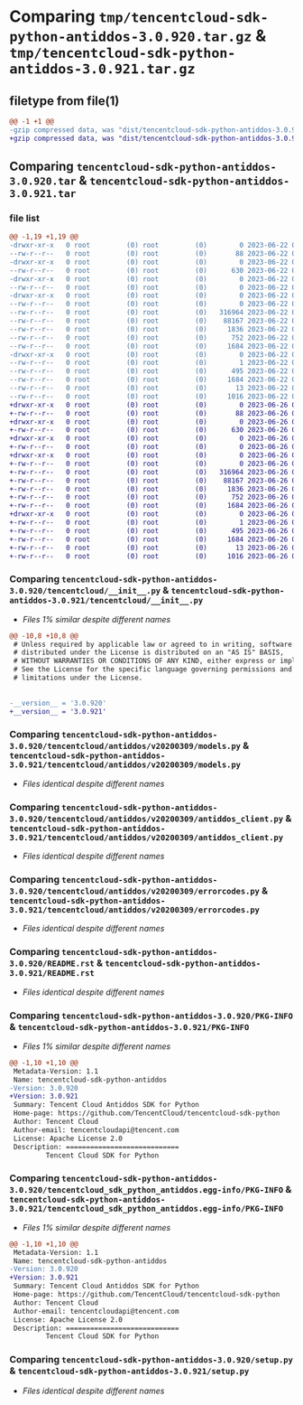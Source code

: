 # Comparing `tmp/tencentcloud-sdk-python-antiddos-3.0.920.tar.gz` & `tmp/tencentcloud-sdk-python-antiddos-3.0.921.tar.gz`

## filetype from file(1)

```diff
@@ -1 +1 @@
-gzip compressed data, was "dist/tencentcloud-sdk-python-antiddos-3.0.920.tar", last modified: Thu Jun 22 00:15:55 2023, max compression
+gzip compressed data, was "dist/tencentcloud-sdk-python-antiddos-3.0.921.tar", last modified: Mon Jun 26 00:15:49 2023, max compression
```

## Comparing `tencentcloud-sdk-python-antiddos-3.0.920.tar` & `tencentcloud-sdk-python-antiddos-3.0.921.tar`

### file list

```diff
@@ -1,19 +1,19 @@
-drwxr-xr-x   0 root         (0) root         (0)        0 2023-06-22 00:15:55.000000 tencentcloud-sdk-python-antiddos-3.0.920/
--rw-r--r--   0 root         (0) root         (0)       88 2023-06-22 00:15:55.000000 tencentcloud-sdk-python-antiddos-3.0.920/setup.cfg
-drwxr-xr-x   0 root         (0) root         (0)        0 2023-06-22 00:15:55.000000 tencentcloud-sdk-python-antiddos-3.0.920/tencentcloud/
--rw-r--r--   0 root         (0) root         (0)      630 2023-06-22 00:15:54.000000 tencentcloud-sdk-python-antiddos-3.0.920/tencentcloud/__init__.py
-drwxr-xr-x   0 root         (0) root         (0)        0 2023-06-22 00:15:55.000000 tencentcloud-sdk-python-antiddos-3.0.920/tencentcloud/antiddos/
--rw-r--r--   0 root         (0) root         (0)        0 2023-06-22 00:15:54.000000 tencentcloud-sdk-python-antiddos-3.0.920/tencentcloud/antiddos/__init__.py
-drwxr-xr-x   0 root         (0) root         (0)        0 2023-06-22 00:15:55.000000 tencentcloud-sdk-python-antiddos-3.0.920/tencentcloud/antiddos/v20200309/
--rw-r--r--   0 root         (0) root         (0)        0 2023-06-22 00:15:54.000000 tencentcloud-sdk-python-antiddos-3.0.920/tencentcloud/antiddos/v20200309/__init__.py
--rw-r--r--   0 root         (0) root         (0)   316964 2023-06-22 00:15:54.000000 tencentcloud-sdk-python-antiddos-3.0.920/tencentcloud/antiddos/v20200309/models.py
--rw-r--r--   0 root         (0) root         (0)    88167 2023-06-22 00:15:54.000000 tencentcloud-sdk-python-antiddos-3.0.920/tencentcloud/antiddos/v20200309/antiddos_client.py
--rw-r--r--   0 root         (0) root         (0)     1836 2023-06-22 00:15:54.000000 tencentcloud-sdk-python-antiddos-3.0.920/tencentcloud/antiddos/v20200309/errorcodes.py
--rw-r--r--   0 root         (0) root         (0)      752 2023-06-22 00:15:54.000000 tencentcloud-sdk-python-antiddos-3.0.920/README.rst
--rw-r--r--   0 root         (0) root         (0)     1684 2023-06-22 00:15:55.000000 tencentcloud-sdk-python-antiddos-3.0.920/PKG-INFO
-drwxr-xr-x   0 root         (0) root         (0)        0 2023-06-22 00:15:55.000000 tencentcloud-sdk-python-antiddos-3.0.920/tencentcloud_sdk_python_antiddos.egg-info/
--rw-r--r--   0 root         (0) root         (0)        1 2023-06-22 00:15:55.000000 tencentcloud-sdk-python-antiddos-3.0.920/tencentcloud_sdk_python_antiddos.egg-info/dependency_links.txt
--rw-r--r--   0 root         (0) root         (0)      495 2023-06-22 00:15:55.000000 tencentcloud-sdk-python-antiddos-3.0.920/tencentcloud_sdk_python_antiddos.egg-info/SOURCES.txt
--rw-r--r--   0 root         (0) root         (0)     1684 2023-06-22 00:15:55.000000 tencentcloud-sdk-python-antiddos-3.0.920/tencentcloud_sdk_python_antiddos.egg-info/PKG-INFO
--rw-r--r--   0 root         (0) root         (0)       13 2023-06-22 00:15:55.000000 tencentcloud-sdk-python-antiddos-3.0.920/tencentcloud_sdk_python_antiddos.egg-info/top_level.txt
--rw-r--r--   0 root         (0) root         (0)     1016 2023-06-22 00:15:54.000000 tencentcloud-sdk-python-antiddos-3.0.920/setup.py
+drwxr-xr-x   0 root         (0) root         (0)        0 2023-06-26 00:15:49.000000 tencentcloud-sdk-python-antiddos-3.0.921/
+-rw-r--r--   0 root         (0) root         (0)       88 2023-06-26 00:15:49.000000 tencentcloud-sdk-python-antiddos-3.0.921/setup.cfg
+drwxr-xr-x   0 root         (0) root         (0)        0 2023-06-26 00:15:49.000000 tencentcloud-sdk-python-antiddos-3.0.921/tencentcloud/
+-rw-r--r--   0 root         (0) root         (0)      630 2023-06-26 00:15:49.000000 tencentcloud-sdk-python-antiddos-3.0.921/tencentcloud/__init__.py
+drwxr-xr-x   0 root         (0) root         (0)        0 2023-06-26 00:15:49.000000 tencentcloud-sdk-python-antiddos-3.0.921/tencentcloud/antiddos/
+-rw-r--r--   0 root         (0) root         (0)        0 2023-06-26 00:15:49.000000 tencentcloud-sdk-python-antiddos-3.0.921/tencentcloud/antiddos/__init__.py
+drwxr-xr-x   0 root         (0) root         (0)        0 2023-06-26 00:15:49.000000 tencentcloud-sdk-python-antiddos-3.0.921/tencentcloud/antiddos/v20200309/
+-rw-r--r--   0 root         (0) root         (0)        0 2023-06-26 00:15:49.000000 tencentcloud-sdk-python-antiddos-3.0.921/tencentcloud/antiddos/v20200309/__init__.py
+-rw-r--r--   0 root         (0) root         (0)   316964 2023-06-26 00:15:49.000000 tencentcloud-sdk-python-antiddos-3.0.921/tencentcloud/antiddos/v20200309/models.py
+-rw-r--r--   0 root         (0) root         (0)    88167 2023-06-26 00:15:49.000000 tencentcloud-sdk-python-antiddos-3.0.921/tencentcloud/antiddos/v20200309/antiddos_client.py
+-rw-r--r--   0 root         (0) root         (0)     1836 2023-06-26 00:15:49.000000 tencentcloud-sdk-python-antiddos-3.0.921/tencentcloud/antiddos/v20200309/errorcodes.py
+-rw-r--r--   0 root         (0) root         (0)      752 2023-06-26 00:15:49.000000 tencentcloud-sdk-python-antiddos-3.0.921/README.rst
+-rw-r--r--   0 root         (0) root         (0)     1684 2023-06-26 00:15:49.000000 tencentcloud-sdk-python-antiddos-3.0.921/PKG-INFO
+drwxr-xr-x   0 root         (0) root         (0)        0 2023-06-26 00:15:49.000000 tencentcloud-sdk-python-antiddos-3.0.921/tencentcloud_sdk_python_antiddos.egg-info/
+-rw-r--r--   0 root         (0) root         (0)        1 2023-06-26 00:15:49.000000 tencentcloud-sdk-python-antiddos-3.0.921/tencentcloud_sdk_python_antiddos.egg-info/dependency_links.txt
+-rw-r--r--   0 root         (0) root         (0)      495 2023-06-26 00:15:49.000000 tencentcloud-sdk-python-antiddos-3.0.921/tencentcloud_sdk_python_antiddos.egg-info/SOURCES.txt
+-rw-r--r--   0 root         (0) root         (0)     1684 2023-06-26 00:15:49.000000 tencentcloud-sdk-python-antiddos-3.0.921/tencentcloud_sdk_python_antiddos.egg-info/PKG-INFO
+-rw-r--r--   0 root         (0) root         (0)       13 2023-06-26 00:15:49.000000 tencentcloud-sdk-python-antiddos-3.0.921/tencentcloud_sdk_python_antiddos.egg-info/top_level.txt
+-rw-r--r--   0 root         (0) root         (0)     1016 2023-06-26 00:15:49.000000 tencentcloud-sdk-python-antiddos-3.0.921/setup.py
```

### Comparing `tencentcloud-sdk-python-antiddos-3.0.920/tencentcloud/__init__.py` & `tencentcloud-sdk-python-antiddos-3.0.921/tencentcloud/__init__.py`

 * *Files 1% similar despite different names*

```diff
@@ -10,8 +10,8 @@
 # Unless required by applicable law or agreed to in writing, software
 # distributed under the License is distributed on an "AS IS" BASIS,
 # WITHOUT WARRANTIES OR CONDITIONS OF ANY KIND, either express or implied.
 # See the License for the specific language governing permissions and
 # limitations under the License.
 
 
-__version__ = '3.0.920'
+__version__ = '3.0.921'
```

### Comparing `tencentcloud-sdk-python-antiddos-3.0.920/tencentcloud/antiddos/v20200309/models.py` & `tencentcloud-sdk-python-antiddos-3.0.921/tencentcloud/antiddos/v20200309/models.py`

 * *Files identical despite different names*

### Comparing `tencentcloud-sdk-python-antiddos-3.0.920/tencentcloud/antiddos/v20200309/antiddos_client.py` & `tencentcloud-sdk-python-antiddos-3.0.921/tencentcloud/antiddos/v20200309/antiddos_client.py`

 * *Files identical despite different names*

### Comparing `tencentcloud-sdk-python-antiddos-3.0.920/tencentcloud/antiddos/v20200309/errorcodes.py` & `tencentcloud-sdk-python-antiddos-3.0.921/tencentcloud/antiddos/v20200309/errorcodes.py`

 * *Files identical despite different names*

### Comparing `tencentcloud-sdk-python-antiddos-3.0.920/README.rst` & `tencentcloud-sdk-python-antiddos-3.0.921/README.rst`

 * *Files identical despite different names*

### Comparing `tencentcloud-sdk-python-antiddos-3.0.920/PKG-INFO` & `tencentcloud-sdk-python-antiddos-3.0.921/PKG-INFO`

 * *Files 1% similar despite different names*

```diff
@@ -1,10 +1,10 @@
 Metadata-Version: 1.1
 Name: tencentcloud-sdk-python-antiddos
-Version: 3.0.920
+Version: 3.0.921
 Summary: Tencent Cloud Antiddos SDK for Python
 Home-page: https://github.com/TencentCloud/tencentcloud-sdk-python
 Author: Tencent Cloud
 Author-email: tencentcloudapi@tencent.com
 License: Apache License 2.0
 Description: ============================
         Tencent Cloud SDK for Python
```

### Comparing `tencentcloud-sdk-python-antiddos-3.0.920/tencentcloud_sdk_python_antiddos.egg-info/PKG-INFO` & `tencentcloud-sdk-python-antiddos-3.0.921/tencentcloud_sdk_python_antiddos.egg-info/PKG-INFO`

 * *Files 1% similar despite different names*

```diff
@@ -1,10 +1,10 @@
 Metadata-Version: 1.1
 Name: tencentcloud-sdk-python-antiddos
-Version: 3.0.920
+Version: 3.0.921
 Summary: Tencent Cloud Antiddos SDK for Python
 Home-page: https://github.com/TencentCloud/tencentcloud-sdk-python
 Author: Tencent Cloud
 Author-email: tencentcloudapi@tencent.com
 License: Apache License 2.0
 Description: ============================
         Tencent Cloud SDK for Python
```

### Comparing `tencentcloud-sdk-python-antiddos-3.0.920/setup.py` & `tencentcloud-sdk-python-antiddos-3.0.921/setup.py`

 * *Files identical despite different names*

